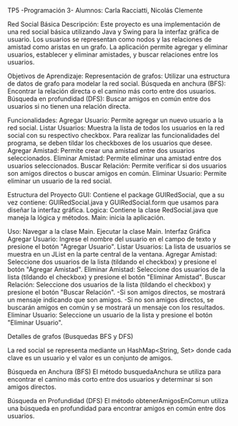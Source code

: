 TP5 -Programación 3- 
Alumnos:
Carla Racciatti, Nicolás Clemente

Red Social Básica
Descripción: 
Este proyecto es una implementación de una red social básica utilizando Java y Swing para la interfaz gráfica de usuario. 
Los usuarios se representan como nodos y las relaciones de amistad como aristas en un grafo. 
La aplicación permite agregar y eliminar usuarios, establecer y eliminar amistades, y buscar relaciones entre los usuarios.

Objetivos de Aprendizaje:
Representación de grafos: Utilizar una estructura de datos de grafo para modelar la red social.
Búsqueda en anchura (BFS): Encontrar la relación directa o el camino más corto entre dos usuarios.
Búsqueda en profundidad (DFS): Buscar amigos en común entre dos usuarios si no tienen una relación directa.

Funcionalidades:
Agregar Usuario: Permite agregar un nuevo usuario a la red social.
Listar Usuarios: Muestra la lista de todos los usuarios en la red social con su respectivo checkbox. Para realizar las funcionalidades del programa, se deben tildar los checkboxes de los usuarios que desee.
Agregar Amistad: Permite crear una amistad entre dos usuarios seleccionados.
Eliminar Amistad: Permite eliminar una amistad entre dos usuarios seleccionados.
Buscar Relación: Permite verificar si dos usuarios son amigos directos o buscar amigos en común.
Eliminar Usuario: Permite eliminar un usuario de la red social.

Estructura del Proyecto
GUI: Contiene el package GUIRedSocial, que a su vez contiene: 
    GUIRedSocial.java y GUIRedSocial.form que usamos para diseñar la interfaz gráfica. 
Logica: Contiene la clase RedSocial.java que maneja la lógica y métodos.
Main: inicia la aplicación.

Uso:
Navegar a la clase Main.
Ejecutar la clase Main.
Interfaz Gráfica
Agregar Usuario:
Ingrese el nombre del usuario en el campo de texto y presione el botón "Agregar Usuario".
Listar Usuarios:
La lista de usuarios se muestra en un JList en la parte central de la ventana.
Agregar Amistad:
Seleccione dos usuarios de la lista (tildando el checkbox) y presione el botón "Agregar Amistad".
Eliminar Amistad:
Seleccione dos usuarios de la lista (tildando el checkbox)  y presione el botón "Eliminar Amistad".
Buscar Relación:
Seleccione dos usuarios de la lista (tildando el checkbox)  y presione el botón "Buscar Relación".
-Si son amigos directos, se mostrará un mensaje indicando que son amigos.
-Si no son amigos directos, se buscarán amigos en común y se mostrará un mensaje con los resultados.
Eliminar Usuario:
Seleccione un usuario de la lista y presione el botón "Eliminar Usuario".

Detalles de grafos (Busquedas BFS y DFS)

La red social se representa mediante un HashMap<String, Set<String>> donde cada clave es un usuario y el valor es un conjunto de amigos.

Búsqueda en Anchura (BFS)
El método busquedaAnchura se utiliza para encontrar el camino más corto entre dos usuarios y determinar si son amigos directos.

Búsqueda en Profundidad (DFS)
El método obtenerAmigosEnComun utiliza una búsqueda en profundidad para encontrar amigos en común entre dos usuarios.
